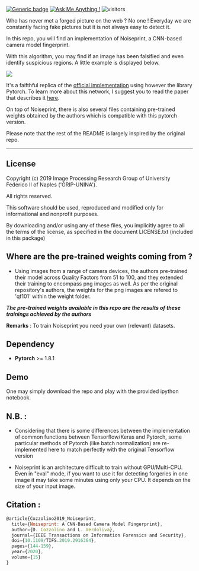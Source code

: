 [![Generic badge](https://img.shields.io/badge/Library-Pytorch-<>.svg)](https://shields.io/) [![Ask Me Anything !](https://img.shields.io/badge/Official%20-No-1abc9c.svg)](https://GitHub.com/Naereen/ama) ![visitors](https://visitor-badge.laobi.icu/badge?page_id=RonyAbecidan.noiseprint-pytorch)

Who has never met a forged picture on the web ? No one ! Everyday we are constantly facing fake pictures but it is not always easy to detect it.

In this repo, you will find an implementation of Noiseprint, a CNN-based camera model fingerprint. 

With this algorithm, you may find if an image has been falsified and even identify suspicious regions. A little example is displayed below.

![](https://i.imgur.com/7Y7a4YD.png)


It's a faifthful replica of the [official implementation](https://github.com/grip-unina/noiseprint/) using however the library Pytorch. To learn more about this network, I suggest you to read the paper that describes it [here](https://arxiv.org/pdf/1808.08396.pdf).

On top of Noiseprint, there is also several files containing pre-trained weights obtained by the authors which is compatible with this pytorch version.


Please note that the rest of the README is largely inspired by the original repo.

--- 

## License
Copyright (c) 2019 Image Processing Research Group of University Federico II of Naples ('GRIP-UNINA').

All rights reserved.

This software should be used, reproduced and modified only for informational and nonprofit purposes.

By downloading and/or using any of these files, you implicitly agree to all the terms of the license, as specified in the document LICENSE.txt (included in this package)

## Where are the pre-trained weights coming from  ?

- Using images from a range of camera devices, the authors pre-trained their model across Quality Factors from 51 to 100, and they extended their training to encompass png images as well. As per the original repository's authors, the weights for the png images are refered to 'qf101' within the weight folder.

**_The pre-trained weights available in this repo are the results of these trainings achieved by the authors_**

**Remarks** : To train Noiseprint you need your own (relevant) datasets.

## Dependency
- **Pytorch** >= 1.8.1

## Demo
One may simply download the repo and play with the provided ipython notebook.

## N.B. :
- Considering that there is some differences between the implementation of common functions between Tensorflow/Keras and Pytorch, some particular methods of Pytorch (like batch normalization) are re-implemented here to match perfectly with the original Tensorflow version

- Noiseprint is an architecture difficult to train without GPU/Multi-CPU. Even in "eval" mode, if you want to use it for detecting forgeries in one image it may take some minutes using only your CPU. It depends on the size of your input image.


## Citation :

```js
@article{Cozzolino2019_Noiseprint,
  title={Noiseprint: A CNN-Based Camera Model Fingerprint},
  author={D. Cozzolino and L. Verdoliva},
  journal={IEEE Transactions on Information Forensics and Security},
  doi={10.1109/TIFS.2019.2916364},
  pages={144-159},
  year={2020},
  volume={15}
} 
```
